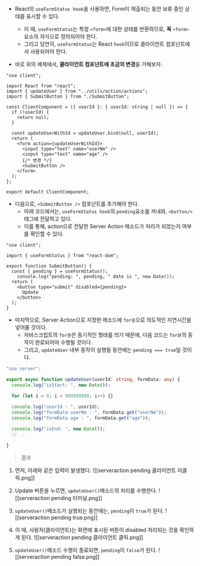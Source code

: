 
- React의 `useFormStatus hook`을 사용하면, Form이 제출되는 동안 보류 중인 상태를 표시할 수 있다.
	-  이 때, `useFormStatus`는 특정 `<form>`에 대한 상태를 반환하므로, **꼭** `<form>` 요소의 자식으로 정의되어야 한다.
	- 그리고 당연히, `useFormStatus`는 React `hook`이므로 클라이언트 컴포넌트에서 사용되어야 한다.

- 바로 위의 예제에서, **클라이언트 컴포넌트에 조금의 변경**을 가해보자.
```tsx
"use client";

import React from "react";
import { updateUser } from "../utils/action/actions";
import { SubmitButton } from "./SubmitButton";

const ClientComponent = ({ userId }: { userId: string | null }) => {
  if (!userId) {
    return null;
  }

  const updateUserWithId = updateUser.bind(null, userId);
  return (
    <form action={updateUserWithId}>
      <input type="text" name="userNm" />
      <input type="text" name="age" />
	  {/* 변경 */}
      <SubmitButton />
    </form>
  );
};

export default ClientComponent;
```

- 다음으로, `<SubmitButton />` 컴포넌트를 추가해야 한다. 
	- 아래 코드에서는, `useFormStatus hook`의 `pending`요소를 꺼내와, `<button/>`태그에 전달하고 있다.
	- 이를 통해, action으로 전달한 Server Action 메소드가 처리가 되었는지 여부를 확인할 수 있다.
```tsx
"use client";

import { useFormStatus } from "react-dom";

export function SubmitButton() {
  const { pending } = useFormStatus();
    console.log("pending: ", pending, " date is ", new Date());
  return (
    <button type="submit" disabled={pending}>
      Update
    </button>
  );
}
```

- 마지막으로, Server Action으로 지정한 메소드에 `for문`으로 의도적인 지연시간을 넣어줄 것이다.
	- 자바스크립트의 `for문`은 동기적인 형태를 띄기 때문에, 다음 코드는 `for문`의 동작이 완료되어야 수행될 것이다.
	- 그리고, `updateUser` 내부 동작이 실행될 동안에는 `pending === true`일 것이다.
```ts
"use server";

export async function updateUser(userId: string, formData: any) {
  console.log("isStart: ", new Date());

  for (let i = 0; i < 999999999; i++) {}
  
  console.log("userId : ", userId);
  console.log("formData userNm : ", formData.get("userNm"));
  console.log("formData age : ", formData.get("age"));

  console.log("isEnd: ", new Date());
  // ...

}
```

> 결과

1. 먼저, 아래와 같은 입력이 발생했다.
![[serveraction pending 클라이언트 미클릭.png]]

2. Update 버튼을 누르면, `updateUser()`메소드의 처리를 수행한다.
![[serveraction pending 터미널.png]]

3. `updateUser()`메소드가 실행되는 동안에는, `pending`이 `true`가 된다. 
![[serveraction pending true.png]]

4. 이 때, 사용자(클라이언트)는 화면에 표시된 버튼이 disabled 처리되는 것을 확인하게 된다.
![[serveraction pending 클라이언트 클릭.png]]

5. `updateUser()`메소드 수행이 종료되면, `pending`이 `false`가 된다.
![[serveraction pending false.png]]

